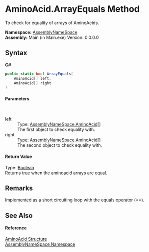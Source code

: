 # AminoAcid.ArrayEquals Method 
 

To check for equality of arrays of AminoAcids.

**Namespace:**&nbsp;<a href="6bcc80ef-5cfd-db5f-1eb2-7297d1c16397">AssemblyNameSpace</a><br />**Assembly:**&nbsp;Main (in Main.exe) Version: 0.0.0.0

## Syntax

**C#**<br />
``` C#
public static bool ArrayEquals(
	AminoAcid[] left,
	AminoAcid[] right
)
```


#### Parameters
&nbsp;<dl><dt>left</dt><dd>Type: <a href="906567b4-adec-2d74-6183-8174a5b7ae4d">AssemblyNameSpace.AminoAcid</a>[]<br />The first object to check equality with.</dd><dt>right</dt><dd>Type: <a href="906567b4-adec-2d74-6183-8174a5b7ae4d">AssemblyNameSpace.AminoAcid</a>[]<br />The second object to check equality with.</dd></dl>

#### Return Value
Type: <a href="http://msdn2.microsoft.com/en-us/library/a28wyd50" target="_blank">Boolean</a><br />Returns true when the aminoacid arrays are equal.

## Remarks
Implemented as a short circuiting loop with the equals operator (==).

## See Also


#### Reference
<a href="906567b4-adec-2d74-6183-8174a5b7ae4d">AminoAcid Structure</a><br /><a href="6bcc80ef-5cfd-db5f-1eb2-7297d1c16397">AssemblyNameSpace Namespace</a><br />